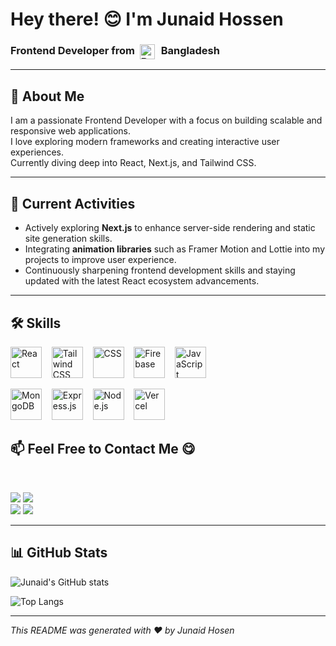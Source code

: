 <!-- Banner Image -->

<h1>Hey there!  😊  I'm Junaid Hossen</h1>
<h3>
  Frontend Developer from&nbsp;
  <img src="https://upload.wikimedia.org/wikipedia/commons/f/f9/Flag_of_Bangladesh.svg" alt="Bangladesh Flag" width="24" style="vertical-align: middle; margin-right: 6px;">
  Bangladesh
</h3>






---

## 👋 About Me
I am a passionate Frontend Developer with a focus on building scalable and responsive web applications.  
I love exploring modern frameworks and creating interactive user experiences.  
Currently diving deep into React, Next.js, and Tailwind CSS.

---

## 🔭 Current Activities
- Actively exploring **Next.js** to enhance server-side rendering and static site generation skills.  
- Integrating **animation libraries** such as Framer Motion and Lottie into my projects to improve user experience.  
- Continuously sharpening frontend development skills and staying updated with the latest React ecosystem advancements.  


---
## 🛠 Skills

<p>
  <img src="https://skillicons.dev/icons?i=react" height="50" alt="React" />&nbsp;&nbsp;&nbsp;
  <img src="https://skillicons.dev/icons?i=tailwind" height="50" alt="Tailwind CSS" />&nbsp;&nbsp;&nbsp;
  <img src="https://skillicons.dev/icons?i=css" height="50" alt="CSS" />&nbsp;&nbsp;&nbsp;
  <img src="https://skillicons.dev/icons?i=firebase" height="50" alt="Firebase" />&nbsp;&nbsp;&nbsp;
  <img src="https://skillicons.dev/icons?i=javascript" height="50" alt="JavaScript" />
</p>

<p>
  <img src="https://skillicons.dev/icons?i=mongodb" height="50" alt="MongoDB" />&nbsp;&nbsp;&nbsp;
  <img src="https://skillicons.dev/icons?i=express" height="50" alt="Express.js" />&nbsp;&nbsp;&nbsp;
  <img src="https://skillicons.dev/icons?i=nodejs" height="50" alt="Node.js" />&nbsp;&nbsp;&nbsp;
  <img src="https://skillicons.dev/icons?i=vercel" height="50" alt="Vercel" />
</p>



## 📫 Feel Free to Contact Me 😋
<br>

<a href="mailto:junaidhossen014@gmail.com"><img src="https://img.shields.io/badge/Email-junaidhossen014%40gmail.com-orange"></a>
<a href="https://wa.me/8801744949725" target="_blank"><img src="https://img.shields.io/badge/WhatsApp-01744949725-25D366"></a>
<br>
<a href="https://www.facebook.com/junaid.hossen.7509" target="_blank"><img src="https://img.shields.io/badge/Facebook-Junaid%20Hossen-1877F2"></a>
<a href="https://www.linkedin.com/in/junaid-hossen/" target="_blank"><img src="https://img.shields.io/badge/LinkedIn-Junaid%20Hossen-informational"></a>

---

## 📊 GitHub Stats

![Junaid's GitHub stats](https://github-readme-stats.vercel.app/api?username=junaid014&show_icons=true&theme=dark&count_private=true)

![Top Langs](https://github-readme-stats.vercel.app/api/top-langs/?username=junaid014&layout=compact&theme=dark)

---

*This README was generated with ❤️ by Junaid Hosen*
